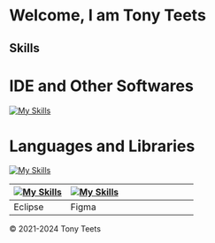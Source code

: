 # Welcome, I am Tony Teets

## Skills
# IDE and Other Softwares
[![My Skills](https://skillicons.dev/icons?i=eclipse,figma,gamemakerstudio,git,github,idea,postman,visualstudio,vscode,webstorm&perline=5)](https://skillicons.dev)
# Languages and Libraries
[![My Skills](https://skillicons.dev/icons?i=bootstrap,cs,css,discordjs,html,java,js,mongodb,nodejs,npm,react,tailwind&perline=5)](https://skillicons.dev)

| [![My Skills](https://skillicons.dev/icons?i=eclipse)](https://skillicons.dev) | [![My Skills](https://skillicons.dev/icons?i=figma)](https://skillicons.dev)  |   |   |   |   |   |   |   |   |
|--------------------------------------------------------------------------------|-------------------------------------------------------------------------------|---|---|---|---|---|---|---|---|
| Eclipse                                                                        | Figma                                                                         |   |   |   |   |   |   |   |   |




&copy; 2021-2024 Tony Teets
